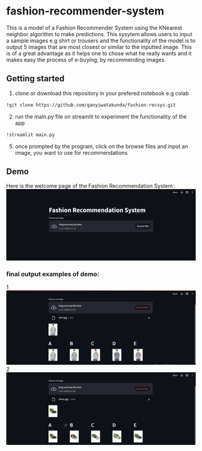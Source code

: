 # fashion-recommender-system
This is a model of a Fashion Recommender System using the KNearest neighbor algorithm to make predictions. This sysytem allows users to input a sample images e.g shirt or trousers and the functionality of the model is to output 5 images that are most closest or similar to the inputted image. This is of a great advantage as it helps one to chose what he really wants and it makes easy the process of e-buying, by recommending images. 


## Getting started

1. clone or download this repository in your prefered notebook e.g colab
```sh
!git clone https://github.com/ganyiwatakunda/fashion-recsys.git
```
2. run the main.py file on streamlit to experiment the functionality of the app
```sh
!streamlit main.py
```
5. once prompted by the program, click on the browse files and input an image, you want to use for recommendations
## Demo

Here is the welcome page of the Fashion Recommendation System :
![demo image of running program](https://github.com/ganyiwatakunda/fashion-recsys/blob/main/Demo/recsys0.png)

### final output examples of demo:
1
![demo image of running program](https://github.com/ganyiwatakunda/fashion-recsys/blob/main/Demo/recsys1.png)
2
![demo image of running program](https://github.com/ganyiwatakunda/fashion-recsys/blob/main/Demo/recsys2.png)




